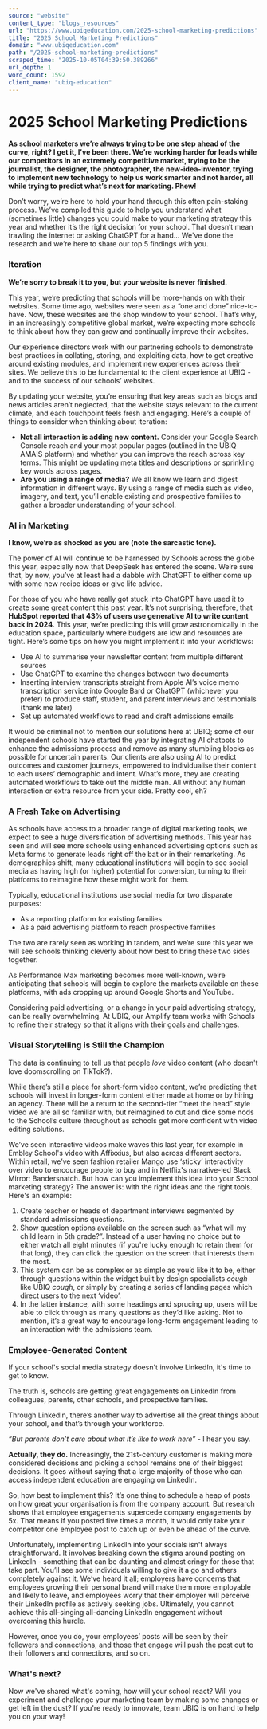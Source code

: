 ```yaml
---
source: "website"
content_type: "blogs_resources"
url: "https://www.ubiqeducation.com/2025-school-marketing-predictions"
title: "2025 School Marketing Predictions"
domain: "www.ubiqeducation.com"
path: "/2025-school-marketing-predictions"
scraped_time: "2025-10-05T04:39:50.389266"
url_depth: 1
word_count: 1592
client_name: "ubiq-education"
---
```


# 2025 School Marketing Predictions

**As school marketers we’re always trying to be one step ahead of the curve, right? I get it, I’ve been there. We’re working harder for leads while our competitors in an extremely competitive market, trying to be the journalist, the designer, the photographer, the new-idea-inventor, trying to implement new technology to help us work smarter and not harder, all while trying to predict what’s next for marketing. Phew!**

Don’t worry, we’re here to hold your hand through this often pain-staking process. We’ve compiled this guide to help you understand what (sometimes little) changes you could make to your marketing strategy this year and whether it’s the right decision for your school. That doesn’t mean trawling the internet or asking ChatGPT for a hand… We've done the research and we’re here to share our top 5 findings with you.

### Iteration

**We’re sorry to break it to you, but your website is never finished.**

This year, we’re predicting that schools will be more-hands on with their websites. Some time ago, websites were seen as a “one and done” nice-to-have. Now, these websites are the shop window to your school. That’s why, in an increasingly competitive global market, we’re expecting more schools to think about how they can grow and continually improve their websites.

Our experience directors work with our partnering schools to demonstrate best practices in collating, storing, and exploiting data, how to get creative around existing modules, and implement new experiences across their sites. We believe this to be fundamental to the client experience at UBIQ - and to the success of our schools’ websites.

By updating your website, you’re ensuring that key areas such as blogs and news articles aren’t neglected, that the website stays relevant to the current climate, and each touchpoint feels fresh and engaging. Here’s a couple of things to consider when thinking about iteration:

*   **Not all interaction is adding new content.** Consider your Google Search Console reach and your most popular pages (outlined in the UBIQ AMAIS platform) and whether you can improve the reach across key terms. This might be updating meta titles and descriptions or sprinkling key words across pages.
*   **Are you using a range of media?** We all know we learn and digest information in different ways. By using a range of media such as video, imagery, and text, you’ll enable existing and prospective families to gather a broader understanding of your school.

### AI in Marketing

**I know, we’re as shocked as you are (note the sarcastic tone).**

The power of AI will continue to be harnessed by Schools across the globe this year, especially now that DeepSeek has entered the scene. We’re sure that, by now, you’ve at least had a dabble with ChatGPT to either come up with some new recipe ideas or give life advice.

For those of you who have really got stuck into ChatGPT have used it to create some great content this past year. It’s not surprising, therefore, that **HubSpot reported that 43% of users use generative AI to write content back in 2024**. This year, we’re predicting this will grow astronomically in the education space, particularly where budgets are low and resources are tight. Here’s some tips on how you might implement it into your workflows:

*   Use AI to summarise your newsletter content from multiple different sources
*   Use ChatGPT to examine the changes between two documents
*   Inserting interview transcripts straight from Apple AI’s voice memo transcription service into Google Bard or ChatGPT (whichever you prefer) to produce staff, student, and parent interviews and testimonials (thank me later)
*   Set up automated workflows to read and draft admissions emails

It would be criminal not to mention our solutions here at UBIQ; some of our independent schools have started the year by integrating AI chatbots to enhance the admissions process and remove as many stumbling blocks as possible for uncertain parents. Our clients are also using AI to predict outcomes and customer journeys, empowered to individualise their content to each users’ demographic and intent. What’s more, they are creating automated workflows to take out the middle man. All without any human interaction or extra resource from your side. Pretty cool, eh?

### A Fresh Take on Advertising

As schools have access to a broader range of digital marketing tools, we expect to see a huge diversification of advertising methods. This year has seen and will see more schools using enhanced advertising options such as Meta forms to generate leads right off the bat or in their remarketing. As demographics shift, many educational institutions will begin to see social media as having high (or higher) potential for conversion, turning to their platforms to reimagine how these might work for them.

Typically, educational institutions use social media for two disparate purposes:

*   As a reporting platform for existing families
*   As a paid advertising platform to reach prospective families

The two are rarely seen as working in tandem, and we’re sure this year we will see schools thinking cleverly about how best to bring these two sides together.

As Performance Max marketing becomes more well-known, we’re anticipating that schools will begin to explore the markets available on these platforms, with ads cropping up around Google Shorts and YouTube.

Considering paid advertising, or a change in your paid advertising strategy, can be really overwhelming. At UBIQ, our Amplify team works with Schools to refine their strategy so that it aligns with their goals and challenges.

### Visual Storytelling is Still the Champion

The data is continuing to tell us that people _love_ video content (who doesn't love doomscrolling on TikTok?).

While there’s still a place for short-form video content, we’re predicting that schools will invest in longer-form content either made at home or by hiring an agency. There will be a return to the second-tier “meet the head” style video we are all so familiar with, but reimagined to cut and dice some nods to the School’s culture throughout as schools get more confident with video editing solutions.

We’ve seen interactive videos make waves this last year, for example in Embley School's video with Affixxius, but also across different sectors. Within retail, we’ve seen fashion retailer Mango use ‘sticky’ interactivity over video to encourage people to buy and in Netflix's narrative-led Black Mirror: Bandersnatch. But how can you implement this idea into your School marketing strategy? The answer is: with the right ideas and the right tools. Here's an example:

1.  Create teacher or heads of department interviews segmented by standard admissions questions.
2.  Show question options available on the screen such as “what will my child learn in 5th grade?”. Instead of a user having no choice but to either watch all eight minutes (if you're lucky enough to retain them for that long), they can click the question on the screen that interests them the most.
3.  This system can be as complex or as simple as you’d like it to be, either through questions within the widget built by design specialists *cough* like UBIQ *cough*, or simply by creating a series of landing pages which direct users to the next ‘video’.
4.  In the latter instance, with some headings and sprucing up, users will be able to click through as many questions as they’d like asking. Not to mention, it’s a great way to encourage long-form engagement leading to an interaction with the admissions team.

### Employee-Generated Content

If your school's social media strategy doesn't involve LinkedIn, it's time to get to know.

The truth is, schools are getting great engagements on LinkedIn from colleagues, parents, other schools, and prospective families.

Through LinkedIn, there’s another way to advertise all the great things about your school, and that’s through your workforce.

_“But parents don’t care about what it’s like to work here”_ - I hear you say.

**Actually, they do.** Increasingly, the 21st-century customer is making more considered decisions and picking a school remains one of their biggest decisions. It goes without saying that a large majority of those who can access independent education are engaging on LinkedIn.

So, how best to implement this? It’s one thing to schedule a heap of posts on how great your organisation is from the company account. But research shows that employee engagements supercede company engagements by 5x. That means if you posted five times a month, it would only take your competitor one employee post to catch up or even be ahead of the curve.

Unfortunately, implementing LinkedIn into your socials isn't always straightforward. It involves breaking down the stigma around posting on LinkedIn - something that can be daunting and almost cringy for those that take part. You’ll see some individuals willing to give it a go and others completely against it. We’ve heard it all; employers have concerns that employees growing their personal brand will make them more employable and likely to leave, and employees worry that their employer will perceive their LinkedIn profile as actively seeking jobs. Ultimately, you cannot achieve this all-singing all-dancing LinkedIn engagement without overcoming this hurdle.

However, once you do, your employees’ posts will be seen by their followers and connections, and those that engage will push the post out to their followers and connections, and so on.

### What's next?

Now we've shared what's coming, how will your school react? Will you experiment and challenge your marketing team by making some changes or get left in the dust? If you're ready to innovate, team UBIQ is on hand to help you on your way!